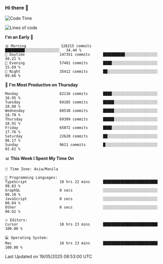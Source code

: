 ### Hi there 👋

<!--START_SECTION:waka-->
![Code Time](http://img.shields.io/badge/Code%20Time-6%2C049%20hrs%2054%20mins-blue)

![Lines of code](https://img.shields.io/badge/From%20Hello%20World%20I%27ve%20Written-130.5%20million%20lines%20of%20code-blue)

**I'm an Early 🐤** 

```text
🌞 Morning                126215 commits      █████████░░░░░░░░░░░░░░░░   34.44 % 
🌆 Daytime                147351 commits      ██████████░░░░░░░░░░░░░░░   40.21 % 
🌃 Evening                57481 commits       ████░░░░░░░░░░░░░░░░░░░░░   15.69 % 
🌙 Night                  35412 commits       ██░░░░░░░░░░░░░░░░░░░░░░░   09.66 % 
```
📅 **I'm Most Productive on Thursday** 

```text
Monday                   62116 commits       ████░░░░░░░░░░░░░░░░░░░░░   16.95 % 
Tuesday                  69185 commits       █████░░░░░░░░░░░░░░░░░░░░   18.88 % 
Wednesday                68538 commits       █████░░░░░░░░░░░░░░░░░░░░   18.70 % 
Thursday                 69309 commits       █████░░░░░░░░░░░░░░░░░░░░   18.91 % 
Friday                   65072 commits       ████░░░░░░░░░░░░░░░░░░░░░   17.76 % 
Saturday                 22628 commits       ██░░░░░░░░░░░░░░░░░░░░░░░   06.17 % 
Sunday                   9611 commits        █░░░░░░░░░░░░░░░░░░░░░░░░   02.62 % 
```


📊 **This Week I Spent My Time On** 

```text
🕑︎ Time Zone: Asia/Manila

💬 Programming Languages: 
TypeScript               10 hrs 22 mins      █████████████████████████   99.83 % 
GraphQL                  0 secs              ░░░░░░░░░░░░░░░░░░░░░░░░░   00.10 % 
JavaScript               0 secs              ░░░░░░░░░░░░░░░░░░░░░░░░░   00.04 % 
Other                    0 secs              ░░░░░░░░░░░░░░░░░░░░░░░░░   00.02 % 

🔥 Editors: 
Cursor                   10 hrs 23 mins      █████████████████████████   100.00 % 

💻 Operating System: 
Mac                      10 hrs 23 mins      █████████████████████████   100.00 % 
```


 Last Updated on 19/05/2025 08:53:00 UTC
<!--END_SECTION:waka-->


<!--
**rad182/rad182** is a ✨ _special_ ✨ repository because its `README.md` (this file) appears on your GitHub profile.

Here are some ideas to get you started:

- 🔭 I’m currently working on ...
- 🌱 I’m currently learning ...
- 👯 I’m looking to collaborate on ...
- 🤔 I’m looking for help with ...
- 💬 Ask me about ...
- 📫 How to reach me: ...
- 😄 Pronouns: ...
- ⚡ Fun fact: ...
-->
